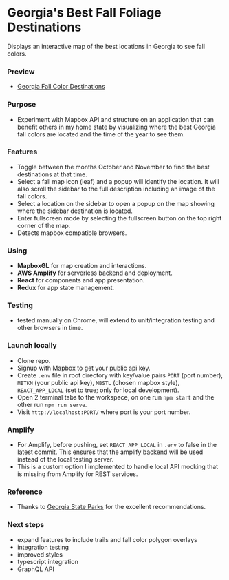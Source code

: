 # Georgia's Best Fall Foliage Destinations

Displays an interactive map of the best locations in Georgia to see fall colors.

### Preview

- [Georgia Fall Color Destinations](https://dev.d2esqyvghkr10u.amplifyapp.com/)

### Purpose

- Experiment with Mapbox API and structure on an application that can benefit others in my home state by visualizing where the best Georgia fall colors are located and the time of the year to see them.

### Features

- Toggle between the months October and November to find the best destinations at that time.
- Select a fall map icon (leaf) and a popup will identify the location.  It will also scroll the sidebar to the full description including an image of the fall colors.
- Select a location on the sidebar to open a popup on the map showing where the sidebar destination is located.
- Enter fullscreen mode by selecting the fullscreen button on the top right corner of the map.
- Detects mapbox compatible browsers.

### Using

- **MapboxGL** for map creation and interactions.
- **AWS Amplify** for serverless backend and deployment.
- **React** for components and app presentation.
- **Redux** for app state management.

### Testing

- tested manually on Chrome, will extend to unit/integration testing and other browsers in time.

### Launch locally

- Clone repo.
- Signup with Mapbox to get your public api key.
- Create `.env` file in root directory with key/value pairs `PORT` (port number), `MBTKN` (your public api key), `MBSTL` (chosen mapbox style), `REACT_APP_LOCAL` (set to true; only for local development).
- Open 2 terminal tabs to the workspace, on one run `npm start` and the other run `npm run serve`.
- Visit `http://localhost:PORT/` where port is your port number.

### Amplify

- For Amplify, before pushing, set `REACT_APP_LOCAL` in `.env` to false in the latest commit.  This ensures that the amplify backend will be used instead of the local testing server.
- This is a custom option I implemented to handle local API mocking that is missing from Amplify for REST services.

### Reference

- Thanks to [Georgia State Parks](https://gastateparks.org/LeafWatch) for the excellent recommendations.

### Next steps

- expand features to include trails and fall color polygon overlays
- integration testing
- improved styles
- typescript integration
- GraphQL API